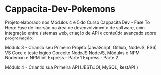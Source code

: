 # Cappacita-Dev-Pokemons
Projeto elaborado nos Módulos 4 e 5 do Curso Cappacita Dev - Fase To Hero:
Fase de imersão na área de desenvolvimento de software, com integração entre sistemas web, criação de API e conteúdo avançado sobre programação:

Módulo 3 - Criando seu Primeiro Projeto (JavaScript, Github, NodeJS, ES6)
VS Code e teste lógico
Conceito NodeJS
NodeJS, Módulos e NPM
Nodemon e NPM Init
Express - Parte 1
Express - Parte 2

Módulo 4 - Criando sua Primeira API (JEST/JOI, MySQL, RestAPI )

